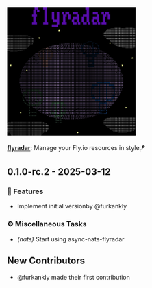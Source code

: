 <img src="https://raw.githubusercontent.com/furkankly/flyradar/main/website/priv/flyradar.png" width="300" />

[**flyradar**](https://flyradar.fly.dev): Manage your Fly.io resources in style🪁

## 0.1.0-rc.2 - 2025-03-12

### 🚀 Features

- Implement initial versionby @furkankly

### ⚙️ Miscellaneous Tasks

- *(nats)* Start using async-nats-flyradar


## New Contributors
* @furkankly made their first contribution

<!-- generated by git-cliff -->
